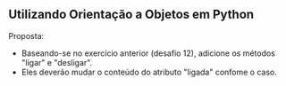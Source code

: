 ## Utilizando Orientação a Objetos em Python

Proposta:
- Baseando-se no exercício anterior (desafio 12), adicione os métodos "ligar" e "desligar".
- Eles deverão mudar o conteúdo do atributo "ligada" confome o caso.
